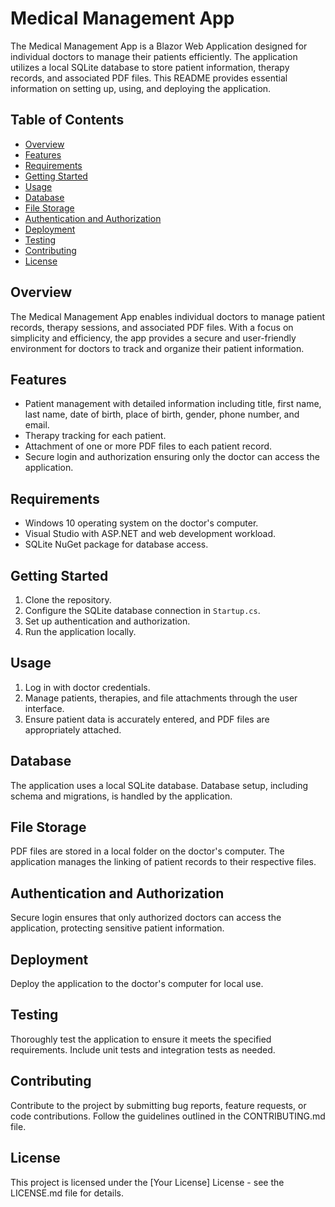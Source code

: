 # Medical Management App

The Medical Management App is a Blazor Web Application designed for individual doctors to manage their patients efficiently. The application utilizes a local SQLite database to store patient information, therapy records, and associated PDF files. This README provides essential information on setting up, using, and deploying the application.

## Table of Contents

- [Overview](#overview)
- [Features](#features)
- [Requirements](#requirements)
- [Getting Started](#getting-started)
- [Usage](#usage)
- [Database](#database)
- [File Storage](#file-storage)
- [Authentication and Authorization](#authentication-and-authorization)
- [Deployment](#deployment)
- [Testing](#testing)
- [Contributing](#contributing)
- [License](#license)

## Overview

The Medical Management App enables individual doctors to manage patient records, therapy sessions, and associated PDF files. With a focus on simplicity and efficiency, the app provides a secure and user-friendly environment for doctors to track and organize their patient information.

## Features

- Patient management with detailed information including title, first name, last name, date of birth, place of birth, gender, phone number, and email.
- Therapy tracking for each patient.
- Attachment of one or more PDF files to each patient record.
- Secure login and authorization ensuring only the doctor can access the application.

## Requirements

- Windows 10 operating system on the doctor's computer.
- Visual Studio with ASP.NET and web development workload.
- SQLite NuGet package for database access.

## Getting Started

1. Clone the repository.
2. Configure the SQLite database connection in `Startup.cs`.
3. Set up authentication and authorization.
4. Run the application locally.

## Usage

1. Log in with doctor credentials.
2. Manage patients, therapies, and file attachments through the user interface.
3. Ensure patient data is accurately entered, and PDF files are appropriately attached.

## Database

The application uses a local SQLite database. Database setup, including schema and migrations, is handled by the application.

## File Storage

PDF files are stored in a local folder on the doctor's computer. The application manages the linking of patient records to their respective files.

## Authentication and Authorization

Secure login ensures that only authorized doctors can access the application, protecting sensitive patient information.

## Deployment

Deploy the application to the doctor's computer for local use.

## Testing

Thoroughly test the application to ensure it meets the specified requirements. Include unit tests and integration tests as needed.

## Contributing

Contribute to the project by submitting bug reports, feature requests, or code contributions. Follow the guidelines outlined in the CONTRIBUTING.md file.

## License

This project is licensed under the [Your License] License - see the LICENSE.md file for details.

